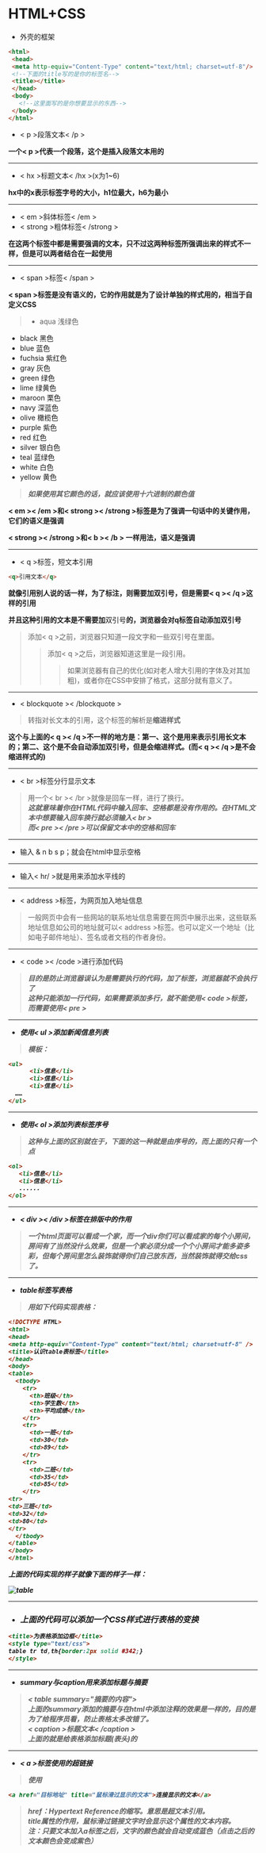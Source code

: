 # HTML+CSS
* 外壳的框架
```html
<html>
 <head>
 <meta http-equiv="Content-Type" content="text/html; charset=utf-8"/>
 <!--下面的title写的是你的标签名-->
 <title></title>
 </head>
 <body>
   <!--这里面写的是你想要显示的东西-->
 </body>
</html>
```
* < p >段落文本< /p >

**一个< p >代表一个段落，这个是插入段落文本用的**
****
* < hx >标题文本< /hx >(x为1~6)

**hx中的x表示标签字号的大小，h1位最大，h6为最小**
****
* < em >斜体标签< /em >
* < strong >粗体标签< /strong >

**在这两个标签中都是需要强调的文本，只不过这两种标签所强调出来的样式不一样，但是可以两者结合在一起使用**

****
* < span >标签< /span >

**< span >标签是没有语义的，它的作用就是为了设计单独的样式用的，相当于自定义CSS**
>* aqua 浅绿色
* black 黑色
* blue 蓝色
* fuchsia 紫红色
* gray 灰色
* green 绿色
* lime 绿黄色
* maroon 栗色
* navy 深蓝色
* olive 橄榄色
* purple 紫色
* red 红色
* silver 银白色
* teal 蓝绿色
* white 白色
* yellow 黄色

>***如果使用其它颜色的话，就应该使用十六进制的颜色值***

**< em >< /em >和< strong >< /strong >标签是为了强调一句话中的关键作用，它们的语义是强调**

**< strong >< /strong >和< b >< /b > 一样用法，语义是强调**

****

* < q >标签，短文本引用
```html
<q>引用文本</q>
```

**就像引用别人说的话一样，为了标注，则需要加双引号，但是需要< q >< /q >这样的引用**

**并且这种引用的文本是不需要加**双引号**的，浏览器会对q标签自动添加双引号**

>添加< q >之前，浏览器只知道一段文字和一些双引号在里面。
 >>添加< q >之后，浏览器知道这里是一段引用。
 >>>如果浏览器有自己的优化(如对老人增大引用的字体及对其加粗)，或者你在CSS中安排了格式，这部分就有意义了。

****
* < blockquote >< /blockquote >
>转指对长文本的引用，这个标签的解析是**缩进样式**

**这个与上面的< q >< /q >不一样的地方是：第一、这个是用来表示引用长文本的；第二、这个是不会自动添加双引号，但是会缩进样式。(而< q >< /q >是不会缩进样式的)**

****
* < br >标签分行显示文本
>用一个< br >< /br >就像是回车一样，进行了换行。<br/>
><em><strong>这就意味着你在HTML代码中输入回车、空格都是没有作用的。在HTML文本中想要输入回车换行就必须输入< br ></strong></em><br/>
><em><strong>而< pre >< /pre >可以保留文本中的空格和回车</strong></em>

****
* 输入 & n b s p；就会在html中显示空格
****
* 输入< hr/ >就是用来添加水平线的
****
* < address >标签，为网页加入地址信息
>一般网页中会有一些网站的联系地址信息需要在网页中展示出来，这些联系地址信息如公司的地址就可以< address >标签。也可以定义一个地址（比如电子邮件地址）、签名或者文档的作者身份。
****
* < code >< /code >进行添加代码
><em><strong>目的是防止浏览器误认为是需要执行的代码，加了标签，浏览器就不会执行了<br/><strong>这种只能添加一行代码，如果需要添加多行，就不能使用< code >标签，而需要使用< pre ></strong>
****
* 使用< ul >添加新闻信息列表
>模板：
```html
<ul>
      <li>信息</li>
      <li>信息</li>
      <li>信息</li>
  ……
</ul>
```
****
* 使用< ol >添加列表标签序号
><strong>这种与上面的区别就在于，下面的这一种就是由序号的，而上面的只有一个点</strong><br/>
```html
<ol>
   <li>信息</li>
   <li>信息</li>
   ......
</ol>
```
****
* < div >< /div >标签在排版中的作用
>一个html页面可以看成一个家，而一个div你们可以看成家的每个小房间，房间有了当然没什么效果，但是一个家必须分成一个个小房间才能多姿多彩，但每个房间里怎么装饰就得你们自己放东西，当然装饰就得交给css了。
****
* table标签写表格
>用如下代码实现表格：
```html
<!DOCTYPE HTML>
<html>
<head>
<meta http-equiv="Content-Type" content="text/html; charset=utf-8" />
<title>认识table表标签</title>
</head>
<body>
<table>
  <tbody>
    <tr>
      <th>班级</th>
      <th>学生数</th>
      <th>平均成绩</th>
    </tr>
    <tr>
      <td>一班</td>
      <td>30</td>
      <td>89</td>
    </tr>
    <tr>
      <td>二班</td>
      <td>35</td>
      <td>85</td>
    </tr>
<tr>
<td>三班</td>
<td>32</td>
<td>80</td>
</tr>
  </tbody>
</table>
</body>
</html>
```
上面的代码实现的样子就像下面的样子一样：

![table](./image/table.png)
****
* <h3>上面的代码可以添加一个CSS样式进行表格的变换</h3>
```html
<title>为表格添加边框</title>
<style type="text/css">
table tr td,th{border:2px solid #342;}
</style>
```
****
* summary与caption用来添加标题与摘要
><strong>< table summary="摘要的内容"></strong><br/>
>上面的summary添加的摘要与在html中添加注释的效果是一样的，目的是为了给程序员看，防止表格太多改错了。<br/>
><strong>< caption >标题文本< /caption ></strong><br/>
>上面的就是给表格添加标题(表头)的
****
* < a >标签使用的超链接
>使用
```html
<a href="目标地址" title="鼠标滑过显示的文本">连接显示的文本</a>
```
><em>href：Hypertext Reference的缩写。意思是超文本引用。</em><br/>
>title属性的作用，鼠标滑过链接文字时会显示这个属性的文本内容。<br/>
><em><strong>注：只要文本加入a标签之后，文字的颜色就会自动变成蓝色（点击之后的文本颜色会变成紫色）</strong></em>
